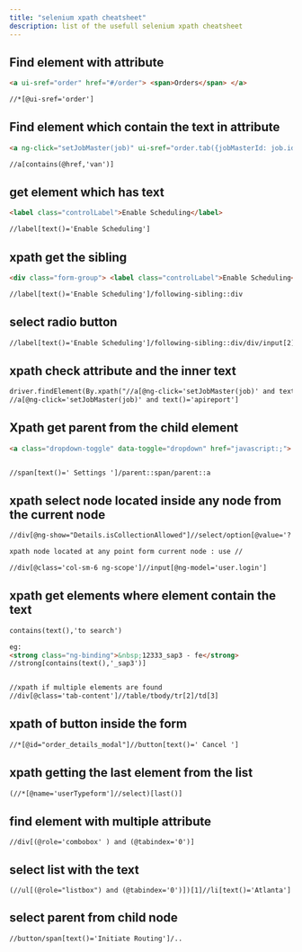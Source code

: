 ```yaml
---
title: "selenium xpath cheatsheet"
description: list of the usefull selenium xpath cheatsheet
---
```



## Find element with attribute
```html
<a ui-sref="order" href="#/order"> <span>Orders</span> </a>

//*[@ui-sref='order']
```


## Find element which contain the text in attribute
```html
<a ng-click="setJobMaster(job)" ui-sref="order.tab({jobMasterId: job.id,isAutoRouting:job.isSlotLatLngAllowed, title:job.title})" ui-sref-opts="{reload: 'order'}" class="ng-binding" href="#/order/3234/true/van">van</a>

//a[contains(@href,'van')]
```

## get element which has text
```html
<label class="controlLabel">Enable Scheduling</label>

//label[text()='Enable Scheduling']
```


## xpath get the sibling
```html
<div class="form-group"> <label class="controlLabel">Enable Scheduling<span class="text-danger star-mark">*</span></label> <div class="controlInput"> <div class="radio-inline pl0"> <input id="radio-50" class="radio-custom ng-pristine ng-untouched ng-not-empty ng-valid ng-valid-required" type="radio" value="true" ng-model="jobMasterDetails.isSchedulingAllowed" ng-value="true" name="allowScheduling" required=""> <label for="radio-50" class="radio-custom-label">Allowed</label> <input id="radio-51" class="radio-custom ng-pristine ng-untouched ng-not-empty ng-valid ng-valid-required" type="radio" ng-model="jobMasterDetails.isSchedulingAllowed" ng-value="false" name="allowScheduling" required="" value="false"> <label for="radio-51" class="radio-custom-label ml15">Not Allowed</label> </div> <div class="clearfix"></div> <!-- ngIf: jobMasterDetails.isSchedulingAllowed && !jobMasterDetails.autogenerateRunsheetNo --> </div> </div>

//label[text()='Enable Scheduling']/following-sibling::div
```


##  select radio button
```html
//label[text()='Enable Scheduling']/following-sibling::div/div/input[2]
```


## xpath check attribute and the inner text
```html
driver.findElement(By.xpath("//a[@ng-click='setJobMaster(job)' and text()='" + name + "']")).click();
//a[@ng-click='setJobMaster(job)' and text()='apireport']
```


## Xpath get parent from the child element
```html
<a class="dropdown-toggle" data-toggle="dropdown" href="javascript:;"> <span> <span class="glyphicon glyphicon-cog"></span> <span class="hidden-tablet"> Settings </span> <b class="caret"></b> </span> </a>


//span[text()=' Settings ']/parent::span/parent::a
```

## xpath select node located inside any node from the current node
```html
//div[@ng-show="Details.isCollectionAllowed"]//select/option[@value='?']

xpath node located at any point form current node : use //

//div[@class='col-sm-6 ng-scope']//input[@ng-model='user.login']
```


## xpath get elements where element contain the text
```html
contains(text(),'to search')

eg:
<strong class="ng-binding">&nbsp;12333_sap3 - fe</strong>
//strong[contains(text(),'_sap3')]


//xpath if multiple elements are found
//div[@class='tab-content']//table/tbody/tr[2]/td[3]
```

## xpath of button inside the form

```html
//*[@id="order_details_modal"]//button[text()=' Cancel ']
```

## xpath getting the last element from the list
```html
(//*[@name='userTypeform']//select)[last()]
```

## find element with multiple attribute
```
//div[(@role='combobox' ) and (@tabindex='0')]
```

## select list with the text
```
(//ul[(@role="listbox") and (@tabindex='0')])[1]//li[text()='Atlanta']
```

## select parent from child node
```
//button/span[text()='Initiate Routing']/..
```
